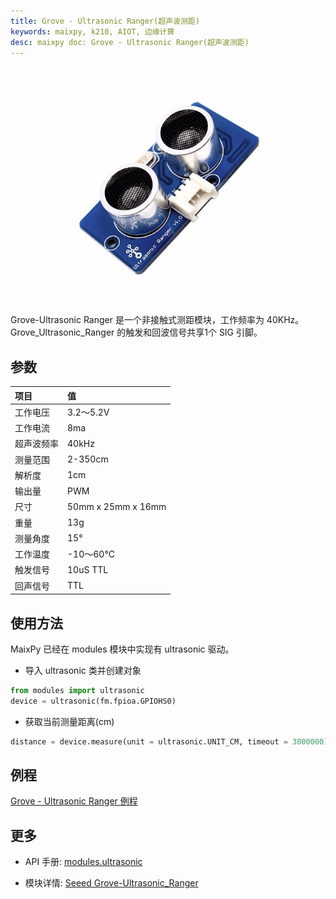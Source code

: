 ```yaml
---
title: Grove - Ultrasonic Ranger(超声波测距)
keywords: maixpy, k210, AIOT, 边缘计算
desc: maixpy doc: Grove - Ultrasonic Ranger(超声波测距)
---
```



<div class="grove_pic">
<img src="../../../assets/hardware/module_grove/ultrasonic.jpg">
</div>

Grove-Ultrasonic Ranger 是一个非接触式测距模块，工作频率为 40KHz。Grove_Ultrasonic_Ranger 的触发和回波信号共享1个 SIG 引脚。  

## 参数

|项目       |值         |
|:--------|:-----------|   
|工作电压 	|3.2〜5.2V          | 
|工作电流 	|8ma               |    
|超声波频率 |	40kHz           |      
|测量范围 	|2-350cm           |    
|解析度 	 |   1cm            |     
|输出量 	 |   PWM           |     
|尺寸 	  |  50mm x 25mm x 16mm|
|重量 	  |  13g             |   
|测量角度 	|15°               |     
|工作温度 	|-10〜60°C           |    
|触发信号 	|10uS TTL          |      
|回声信号 	|TTL               |

## 使用方法

MaixPy 已经在 modules 模块中实现有 ultrasonic 驱动。

* 导入 ultrasonic 类并创建对象

```python
from modules import ultrasonic
device = ultrasonic(fm.fpioa.GPIOHS0)
```

* 获取当前测量距离(cm)

```python
distance = device.measure(unit = ultrasonic.UNIT_CM, timeout = 3000000)
```

## 例程

[Grove - Ultrasonic Ranger 例程](https://github.com/sipeed/MaixPy_scripts/tree/master/modules/grove/ultrasonic)

## 更多

* API 手册: [modules.ultrasonic](../../api_reference/extend/ultrasonic.md)

* 模块详情: [Seeed Grove-Ultrasonic_Ranger](https://wiki.seeedstudio.com/Grove-Ultrasonic_Ranger/)